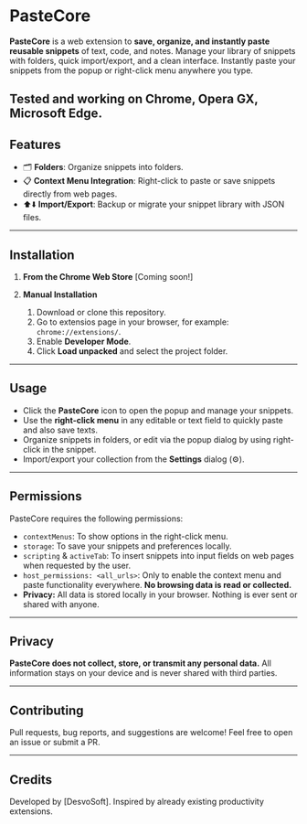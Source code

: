# PasteCore

**PasteCore** is a web extension to **save, organize, and instantly paste reusable snippets** of text, code, and notes. Manage your library of snippets with folders, quick import/export, and a clean interface. Instantly paste your snippets from the popup or right-click menu anywhere you type.

Tested and working on Chrome, Opera GX, Microsoft Edge.
---

## Features

* 🗂 **Folders**: Organize snippets into folders.
* 📋 **Context Menu Integration**: Right-click to paste or save snippets directly from web pages.
* ⬆️⬇️ **Import/Export**: Backup or migrate your snippet library with JSON files.

---

## Installation

1. **From the Chrome Web Store**
   \[Coming soon!]

2. **Manual Installation**

   1. Download or clone this repository.
   2. Go to extensios page in your browser, for example: `chrome://extensions/`.
   3. Enable **Developer Mode**.
   4. Click **Load unpacked** and select the project folder.

---

## Usage

* Click the **PasteCore** icon to open the popup and manage your snippets.
* Use the **right-click menu** in any editable or text field to quickly paste and also save texts.
* Organize snippets in folders, or edit via the popup dialog by using right-click in the snippet.
* Import/export your collection from the **Settings** dialog (⚙️).

---

## Permissions

PasteCore requires the following permissions:

* `contextMenus`: To show options in the right-click menu.
* `storage`: To save your snippets and preferences locally.
* `scripting` & `activeTab`: To insert snippets into input fields on web pages when requested by the user.
* `host_permissions: <all_urls>`: Only to enable the context menu and paste functionality everywhere. **No browsing data is read or collected.**
* **Privacy:** All data is stored locally in your browser. Nothing is ever sent or shared with anyone.
  
---

## Privacy

**PasteCore does not collect, store, or transmit any personal data.**
All information stays on your device and is never shared with third parties.

---

## Contributing

Pull requests, bug reports, and suggestions are welcome!
Feel free to open an issue or submit a PR.

---

## Credits

Developed by \[DesvoSoft].
Inspired by already existing productivity extensions.
